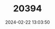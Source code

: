---
title: "20394"
category: "Sorex sclateri"
draft: false
date: 2024-02-22 13:03:50
languages:
  English: ["Sclater's Shrew"]
---